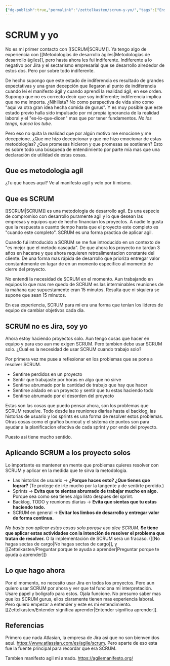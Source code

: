 ```yaml
---
{"dg-publish":true,"permalink":"/zettelkasten/scrum-y-yo/","tags":["Ensayo","Zettelkasten"]}
---
```


# SCRUM y yo
No es mi primer contacto con [[SCRUM\|SCRUM]]. Ya tengo algo de experiencia con [[Metodologías de desarrollo ágiles\|Metodologías de desarrollo ágiles]], pero hasta ahora les fui indiferente. Indiferente a lo negativo por Jira y el sectarismo empresarial que se desarrollo alrededor de estos dos. Pero por sobre todo indiferente.

De hecho supongo que este estado de indiferencia es resultado de grandes expectativas y una gran decepción que llegaron al punto de indiferencia cuando lei el manifesto ágil y cuando aprendí la realidad ágil, en ese orden. Supongo que no es correcto decir que soy indiferente; indiferencia implica que no me importa. ¿Nihilista? No como perspectiva de vida sino como "aquí va otra gran idea hecha comida de gurus". Y es muy posible que este estado previo halla sido impulsado por mi propia ignorancia de la realidad laboral y el "es-lo-que-dicen" mas que por tener fundamentos. *No los tengo, nunca los tube.* 

Pero eso no quita la realidad que por algún motivo me emocione y me decepcione. ¿Que me hizo decepcionar y que me hizo emocionar de estas metodologías? ¿Que promesas hicieron y que promesas se sostienen? Esto es sobre todo una búsqueda de entendimiento por parte mía mas que una declaración de utilidad de estas cosas.

## Que es metodologia agil
¿Tu que haces aqui? Ve al manifesto agil y velo por ti mismo.

## Que es SCRUM
[[SCRUM\|SCRUM]] es una metodologia de desarrollo agil. Es una especie de compromiso con desarrollo puramente agil y lo que desean las empresas y equipos que de hecho financian los proyectos. A nadie le gusta que la respuesta a cuanto tiempo hasta que el proyecto este completo es "cuando este completo". SCRUM es una forma practica de aplicar agil.

Cuando fui introducido a SCRUM se me fue introducido en un contexto de "es mejor que el metodo cascada". De que ahora los proyecto no tardan 3 años en hacerse y que ahora requieren retroalimentacion constante del cliente. De una forma mas rápida de desarrollo que prioriza entregar valor constantemente en lugar de en un momento especifico al momento de cierre del proyecto.

No entendi la necesidad de SCRUM en el momento. Aun trabajando en equipos lo que mas me quedo de SCRUM es las interminables reuniones de la mañana que supuestamente eran 15 minutos. Resulta que ni siquiera se supone que sean 15 minutos.

En esa experiencia, SCRUM para mi era una forma que tenían los lideres de equipo de cambiar objetivos cada día.

## SCRUM no es Jira, soy yo
Ahora estoy haciendo proyectos solo. Aun tengo cosas que hacer en equipo y para eso aun me exigen SCRUM. Pero tambien debo usar SCRUM solo. ¿Cual es la necesidad de usar SCRUM cuando trabajo solo?

Por primera vez me puse a reflexionar en los problemas que se pone a resolver SCRUM.

- Sentirse perdidos en un proyecto 
- Sentir que trabajaste por horas en algo que no sirve
- Sentirse abrumado por la cantidad de trabajo que hay que hacer
- Sentirse aislado en un proyecto y sentir que tu estas haciendo todo
- Sentirse abrumado por el desorden del proyecto

Estas son las cosas que puedo pensar ahora, son los problemas que SCRUM resuelve. Todo desde las reuniones diarias hasta el backlog, las historias de usuario y los sprints es una forma de resolver estos problemas. Otras cosas como el grafico burnout y el sistema de puntos son para ayudar a la planificacion efectiva de cada sprint y por ende del proyecto.

Puesto asi tiene mucho sentido.

## Aplicando SCRUM a los proyecto solos
Lo importante es mantener en mente que problemas quieres resolver con SCRUM y aplicar en la medida que te sirva la metodologia. 

- Las historias de usuario -> **¿Porque haces esto? ¿Que tienes que lograr?** (Te protege de irte mucho por la tangente y de sentirte perdido.)
- Sprints -> **Evita que te sientas abrumado de trabajar mucho en algo.** Porque sea como sea tienes algo listo despues del sprint.
- Backlog, TODO y reuniones diarias -> **Evita que sientas que tu estas haciendo todo.**
- SCRUM en general -> **Evitar los limbos de desarrollo y entregar valor de forma continua.**

*No basta con aplicar estas cosas solo porque eso dice SCRUM.* **Se tiene que aplicar estas actividades con la intención de resolver el problema que tratan de resolver.** O la implementación de SCRUM sera un fracaso. ([[No hagas sectas de cargo\|No hagas sectas de cargo]], y [[Zettelkasten/Preguntar porque te ayuda a aprender\|Preguntar porque te ayuda a aprender]])

## Lo que hago ahora
Por el momento, no necesito usar Jira en todos los proyectos. Pero aun quiero usar SCRUM por ahora y ver que tal funciona mi interpretación. Usare papel y bolígrafo para estos. Ojala funcione. No presumo saber mas que los SCRUM gurus, ellos claramente tienen mas experiencia laboral. Pero quiero empezar a entender y este es mi entendimiento. [[Zettelkasten/Entender significa aprender\|Entender significa aprender]].
## Referencias
Primero que nada Atlasian, la empresa de Jira asi que no son bienvenidos aqui. https://www.atlassian.com/es/agile/scrum. Pero aparte de eso esta fue la fuente principal para recordar que era SCRUM.

Tambien manifesto agil mi amado. https://agilemanifesto.org/